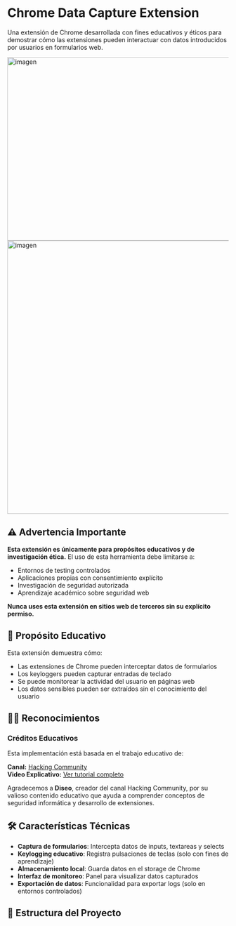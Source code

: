 # Chrome Data Capture Extension

Una extensión de Chrome desarrollada con fines educativos y éticos para demostrar cómo las extensiones pueden interactuar con datos introducidos por usuarios en formularios web.

<img width="810" height="418" alt="imagen" src="https://github.com/user-attachments/assets/0564cead-d705-4214-84a7-bf9aa474c17b" />

<img width="1152" height="623" alt="imagen" src="https://github.com/user-attachments/assets/32eff3b8-2098-4a5a-8434-130d908ecf7a" />



## ⚠️ Advertencia Importante

**Esta extensión es únicamente para propósitos educativos y de investigación ética.** El uso de esta herramienta debe limitarse a:

- Entornos de testing controlados
- Aplicaciones propias con consentimiento explícito
- Investigación de seguridad autorizada
- Aprendizaje académico sobre seguridad web

**Nunca uses esta extensión en sitios web de terceros sin su explícito permiso.**

## 🎯 Propósito Educativo

Esta extensión demuestra cómo:

- Las extensiones de Chrome pueden interceptar datos de formularios
- Los keyloggers pueden capturar entradas de teclado
- Se puede monitorear la actividad del usuario en páginas web
- Los datos sensibles pueden ser extraídos sin el conocimiento del usuario

## 👨‍🏫 Reconocimientos

### Créditos Educativos

Esta implementación está basada en el trabajo educativo de:

**Canal:** [Hacking Community](https://www.youtube.com/@Hacking_Community)  
**Video Explicativo:** [Ver tutorial completo](https://www.youtube.com/watch?v=SvUjXftB8i8)

Agradecemos a **Diseo**, creador del canal Hacking Community, por su valioso contenido educativo que ayuda a comprender conceptos de seguridad informática y desarrollo de extensiones.

## 🛠️ Características Técnicas

- **Captura de formularios**: Intercepta datos de inputs, textareas y selects
- **Keylogging educativo**: Registra pulsaciones de teclas (solo con fines de aprendizaje)
- **Almacenamiento local**: Guarda datos en el storage de Chrome
- **Interfaz de monitoreo**: Panel para visualizar datos capturados
- **Exportación de datos**: Funcionalidad para exportar logs (solo en entornos controlados)

## 📁 Estructura del Proyecto
